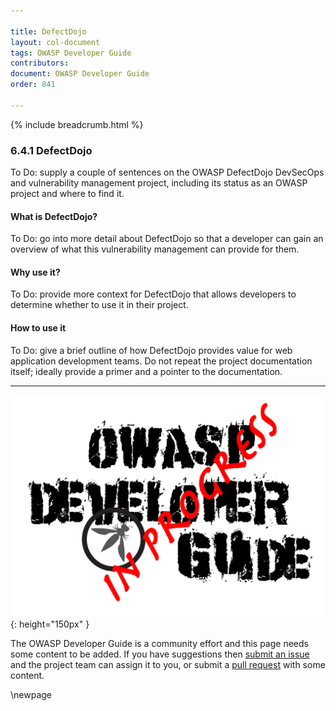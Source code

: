 ```yaml
---

title: DefectDojo
layout: col-document
tags: OWASP Developer Guide
contributors:
document: OWASP Developer Guide
order: 841

---
```


{% include breadcrumb.html %}

### 6.4.1 DefectDojo

To Do: supply a couple of sentences on the OWASP DefectDojo DevSecOps and vulnerability management project,
including its status as an OWASP project and where to find it.

#### What is DefectDojo?

To Do: go into more detail about DefectDojo so that a developer
can gain an overview of what this vulnerability management can provide for them.

#### Why use it?

To Do: provide more context for DefectDojo that allows developers to determine whether to use it in their project.

#### How to use it

To Do: give a brief outline of how DefectDojo provides value for web application development teams.
Do not repeat the project documentation itself; ideally provide a primer and a pointer to the documentation.

----

![Developer Guide](../../assets/images/dg_wip.png "OWASP Developer Guide"){: height="150px" }

The OWASP Developer Guide is a community effort and this page needs some content to be added.
If you have suggestions then [submit an issue][issue080401] and the project team can assign it to you,
or submit a [pull request][pr] with some content.

[issue080401]: https://github.com/OWASP/www-project-developer-guide/issues/new?labels=enhancement&template=request.md&title=Update:%2008-verification/04-vulnerability-management/01-defectdojo
[pr]: https://github.com/OWASP/www-project-developer-guide/pulls

\newpage
